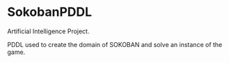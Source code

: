 # SokobanPDDL
Artificial Intelligence Project.

PDDL used to create the domain of SOKOBAN and solve an instance of the game.
